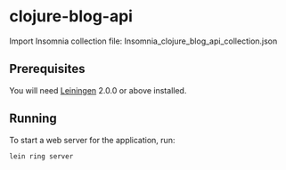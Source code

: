 # clojure-blog-api

Import Insomnia collection file: Insomnia_clojure_blog_api_collection.json

## Prerequisites

You will need [Leiningen][] 2.0.0 or above installed.

[leiningen]: https://github.com/technomancy/leiningen

## Running

To start a web server for the application, run:

    lein ring server
